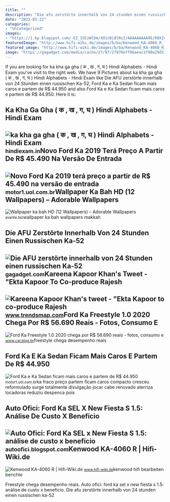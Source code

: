 ```yaml
---
title: ""
description: "Die afu zerstörte innerhalb von 24 stunden einen russischen ka-52"
date: "2023-02-22"
categories:
- "Uncategorized"
images:
- "https://1.bp.blogspot.com/-EZ_IOIzWlDA/XO1cBj8lRsI/AAAAAAAAA9E/R8XZc--KOVAxaIZMH8dBcw5DYTTZXhpdQCLcBGAs/s1600/Ka%2BFreeStyle%2B%252811%2529.jpg"
featuredImage: "http://www.hifi-wiki.de/images/b/ba/Kenwood_KA-4060_R_Top.jpg"
featured_image: "http://www.hifi-wiki.de/images/b/ba/Kenwood_KA-4060_R_Top.jpg"
image: "https://gagadget.com/media/cache/27/97/27976eff06aeac1f90a29d5177ee0b4f.jpg"
---
```


If you are looking for ka kha ga gha ( क , ख , ग, घ ) Hindi Alphabets - Hindi Exam you've visit to the right web. We have 9 Pictures about ka kha ga gha ( क , ख , ग, घ ) Hindi Alphabets - Hindi Exam like Die AFU zerstörte innerhalb von 24 Stunden einen russischen Ka-52, Ford Ka e Ka Sedan ficam mais caros e partem de R$ 44.950 and also Ford Ka e Ka Sedan ficam mais caros e partem de R$ 44.950. Here it is:

Ka Kha Ga Gha ( क , ख , ग, घ ) Hindi Alphabets - Hindi Exam
-----------------------------------------------------------

 ![ka kha ga gha ( क , ख , ग, घ ) Hindi Alphabets - Hindi Exam](https://hindiexam.in/wp-content/uploads/2022/01/ka-kha-ga-gha-क-ख-ग-घ-Hindi-Alphabets.jpg) <small>hindiexam.in</small>Novo Ford Ka 2019 Terá Preço A Partir De R$ 45.490 Na Versão De Entrada
-----------------------------------------------------------------------

 ![Novo Ford Ka 2019 terá preço a partir de R$ 45.490 na versão de entrada](https://cdn.motor1.com/images/mgl/GOoOV/s1/ford-ka-2019-antes-e-depois.jpg) <small>motor1.uol.com.br</small>Wallpaper Ka Bah HD (12 Wallpapers) – Adorable Wallpapers
---------------------------------------------------------

 ![Wallpaper ka bah HD (12 Wallpapers) – Adorable Wallpapers](https://avante.biz/wp-content/uploads/Wallpaper-ka-bah-HD/Wallpaper-ka-bah-HD2.jpg) <small>avante.biz</small>wallpaper ka bah wallpapers makkah

Die AFU Zerstörte Innerhalb Von 24 Stunden Einen Russischen Ka-52
-----------------------------------------------------------------

 ![Die AFU zerstörte innerhalb von 24 Stunden einen russischen Ka-52](https://gagadget.com/media/cache/27/97/27976eff06aeac1f90a29d5177ee0b4f.jpg) <small>gagadget.com</small>Kareena Kapoor Khan's Tweet - "Ekta Kapoor To Co-produce Rajesh
---------------------------------------------------------------

 ![Kareena Kapoor Khan's tweet - "Ekta Kapoor to co-produce Rajesh](https://pbs.twimg.com/media/Fcyada8X0AANSFu.jpg) <small>www.trendsmap.com</small>Ford Ka Freestyle 1.0 2020 Chega Por R$ 56.690 Reais - Fotos, Consumo E
-----------------------------------------------------------------------

 ![Ford Ka Freestyle 1.0 2020 chega por R$ 56.690 reais - fotos, consumo e](https://1.bp.blogspot.com/-EZ_IOIzWlDA/XO1cBj8lRsI/AAAAAAAAA9E/R8XZc--KOVAxaIZMH8dBcw5DYTTZXhpdQCLcBGAs/s1600/Ka%2BFreeStyle%2B%252811%2529.jpg) <small>www.car.blog.br</small>freestyle chega desempenho reais

Ford Ka E Ka Sedan Ficam Mais Caros E Partem De R$ 44.950
---------------------------------------------------------

 ![Ford Ka e Ka Sedan ficam mais caros e partem de R$ 44.950](https://cdn.motor1.com/images/mgl/jKE6g/s1/ford-ka-2019.jpg) <small>motor1.uol.com.br</small>ka fraco preço partem ficam caros compacto cresceu reformulado surge totalmente divulgação jocar cabe renovado aterriza locadoras reduziu despenca pois

Auto Ofici: Ford Ka SEL X New Fiesta S 1.5: Análise De Custo X Benefício
------------------------------------------------------------------------

 ![Auto Ofici: Ford Ka SEL x New Fiesta S 1.5: análise de custo x benefício](http://3.bp.blogspot.com/-Helo8bVvVJA/U9cYTlJKhQI/AAAAAAABbc0/xASpyPiZDvA/s1600/Novo-Ford-Ka-SEL-2015+(3).jpg) <small>autoofici.blogspot.com</small>Kenwood KA-4060 R | Hifi-Wiki.de
--------------------------------

 ![Kenwood KA-4060 R | Hifi-Wiki.de](http://www.hifi-wiki.de/images/b/ba/Kenwood_KA-4060_R_Top.jpg) <small>www.hifi-wiki.de</small>kenwood hifi bearbeiten berichte

Freestyle chega desempenho reais. Auto ofici: ford ka sel x new fiesta s 1.5: análise de custo x benefício. Die afu zerstörte innerhalb von 24 stunden einen russischen ka-52
